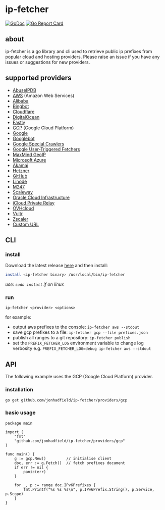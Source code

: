 # ip-fetcher

[![GoDoc](https://godoc.org/github.com/jonhadfield/ip-fetcher?status.svg)](https://pkg.go.dev/github.com/jonhadfield/ip-fetcher)
[![Go Report Card](https://goreportcard.com/badge/github.com/jonhadfield/ip-fetcher)](https://goreportcard.com/report/github.com/jonhadfield/ip-fetcher)

## about

ip-fetcher is a go library and cli used to retrieve public ip prefixes from popular cloud and hosting providers.
Please raise an issue if you have any issues or suggestions for new providers.

## supported providers

- <a href="https://www.abuseipdb.com/" target="_blank">AbuseIPDB</a>
- <a href="https://aws.amazon.com/" target="_blank">AWS</a> (Amazon Web Services)
- <a href="https://www.alibabacloud.com" target="_blank">Alibaba</a>
- <a href="https://www.bing.com/webmasters/help/which-crawlers-does-bing-use-8c184ec0" target="_blank">Bingbot</a>
- <a href="https://www.cloudflare.com/" target="_blank">Cloudflare</a>
- <a href="https://www.digitalocean.com/" target="_blank">DigitalOcean</a>
- <a href="https://www.fastly.com/" target="_blank">Fastly</a>
- <a href="https://cloud.google.com/" target="_blank">GCP</a> (Google Cloud Platform)
- <a href="https://www.google.com/" target="_blank">Google</a>
- <a href="https://developers.google.com/search/docs/crawling-indexing/googlebot" target="_blank">Googlebot</a>
- <a href="https://developers.google.com/search/docs/crawling-indexing/verifying-googlebot" target="_blank">Google Special Crawlers</a>
- <a href="https://developers.google.com/search/docs/crawling-indexing/verifying-googlebot" target="_blank">Google User-Triggered Fetchers</a>
- <a href="https://www.maxmind.com" target="_blank">MaxMind GeoIP</a>
- <a href="https://azure.microsoft.com" target="_blank">Microsoft Azure</a>
- <a href="https://www.akamai.com" target="_blank">Akamai</a>
- <a href="https://www.hetzner.com" target="_blank">Hetzner</a>
- <a href="https://www.github.com" target="_blank">GitHub</a>
- <a href="https://www.linode.com" target="_blank">Linode</a>
- <a href="https://www.m247.com/" target="_blank">M247</a>
- <a href="https://www.scaleway.com/" target="_blank">Scaleway</a>
- <a href="https://www.oracle.com/cloud/" target="_blank">Oracle Cloud Infrastructure</a>
- <a href="https://support.apple.com/en-us/HT212614" target="_blank">iCloud Private Relay</a>
- <a href="https://www.ovhcloud.com" target="_blank">OVHcloud</a>
- <a href="https://www.vultr.com" target="_blank">Vultr</a>
- <a href="https://www.zscaler.com" target="_blank">Zscaler</a>
- <a href="https://github.com/jonhadfield/ip-fetcher" target="_blank">Custom URL</a>

## CLI

### install

Download the latest release [here](https://github.com/jonhadfield/ip-fetcher/releases) and then install:

```bash
install <ip-fetcher binary> /usr/local/bin/ip-fetcher
```
_use: `sudo install` if on linux_

### run

```
ip-fetcher <provider> <options>
```
for example:
- output aws prefixes to the console: `ip-fetcher aws --stdout`
- save gcp prefixes to a file: `ip-fetcher gcp --file prefixes.json`
- publish all ranges to a git repository: `ip-fetcher publish`
- set the `PREFIX_FETCHER_LOG` environment variable to change log verbosity
  e.g. `PREFIX_FETCHER_LOG=debug ip-fetcher aws --stdout`

## API

The following example uses the GCP (Google Cloud Platform) provider.

### installation
```
go get github.com/jonhadfield/ip-fetcher/providers/gcp
```
### basic usage
```
package main

import (
    "fmt"
    "github.com/jonhadfield/ip-fetcher/providers/gcp"
)

func main() {
    g := gcp.New()         // initialise client
    doc, err := g.Fetch()  // fetch prefixes document
    if err != nil {
        panic(err)
    }

    for _, p := range doc.IPv6Prefixes {
        fmt.Printf("%s %s %s\n", p.IPv6Prefix.String(), p.Service, p.Scope)
    }
}
```
